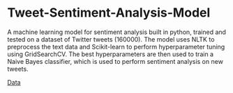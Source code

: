 # Tweet-Sentiment-Analysis-Model

A machine learning model for sentiment analysis built in python, trained and tested on a dataset of Twitter tweets (160000). The model uses NLTK to preprocess the text data and Scikit-learn to perform hyperparameter tuning using GridSearchCV. The best hyperparameters are then used to train a Naive Bayes classifier, which is used to perform sentiment analysis on new tweets.

[Data](https://www.kaggle.com/datasets/kazanova/sentiment140)
